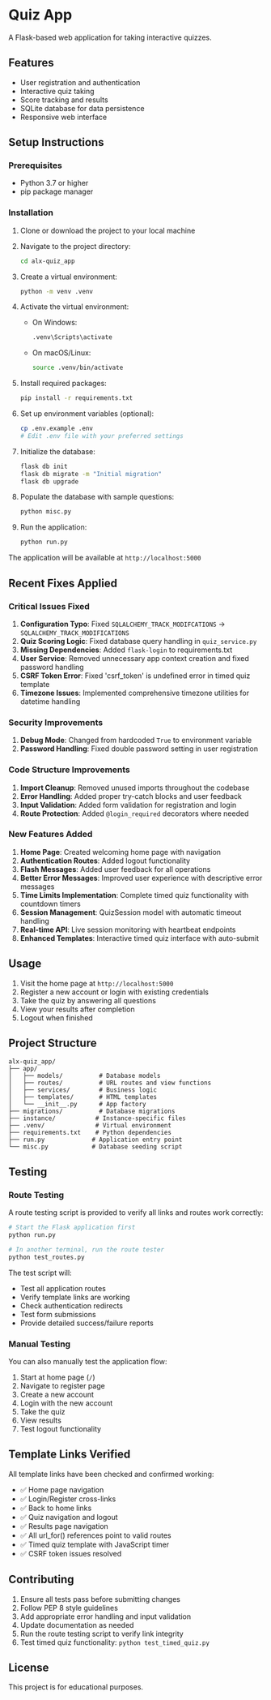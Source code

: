# Quiz App

A Flask-based web application for taking interactive quizzes.

## Features

- User registration and authentication
- Interactive quiz taking
- Score tracking and results
- SQLite database for data persistence
- Responsive web interface

## Setup Instructions

### Prerequisites

- Python 3.7 or higher
- pip package manager

### Installation

1. Clone or download the project to your local machine

2. Navigate to the project directory:
   ```bash
   cd alx-quiz_app
   ```

3. Create a virtual environment:
   ```bash
   python -m venv .venv
   ```

4. Activate the virtual environment:
   - On Windows:
     ```bash
     .venv\Scripts\activate
     ```
   - On macOS/Linux:
     ```bash
     source .venv/bin/activate
     ```

5. Install required packages:
   ```bash
   pip install -r requirements.txt
   ```

6. Set up environment variables (optional):
   ```bash
   cp .env.example .env
   # Edit .env file with your preferred settings
   ```

7. Initialize the database:
   ```bash
   flask db init
   flask db migrate -m "Initial migration"
   flask db upgrade
   ```

8. Populate the database with sample questions:
   ```bash
   python misc.py
   ```

9. Run the application:
   ```bash
   python run.py
   ```

The application will be available at `http://localhost:5000`

## Recent Fixes Applied

### Critical Issues Fixed
1. **Configuration Typo**: Fixed `SQLALCHEMY_TRACK_MODIFCATIONS` → `SQLALCHEMY_TRACK_MODIFICATIONS`
2. **Quiz Scoring Logic**: Fixed database query handling in `quiz_service.py`
3. **Missing Dependencies**: Added `flask-login` to requirements.txt
4. **User Service**: Removed unnecessary app context creation and fixed password handling
5. **CSRF Token Error**: Fixed 'csrf_token' is undefined error in timed quiz template
6. **Timezone Issues**: Implemented comprehensive timezone utilities for datetime handling

### Security Improvements
1. **Debug Mode**: Changed from hardcoded `True` to environment variable
2. **Password Handling**: Fixed double password setting in user registration

### Code Structure Improvements
1. **Import Cleanup**: Removed unused imports throughout the codebase
2. **Error Handling**: Added proper try-catch blocks and user feedback
3. **Input Validation**: Added form validation for registration and login
4. **Route Protection**: Added `@login_required` decorators where needed

### New Features Added
1. **Home Page**: Created welcoming home page with navigation
2. **Authentication Routes**: Added logout functionality
3. **Flash Messages**: Added user feedback for all operations
4. **Better Error Messages**: Improved user experience with descriptive error messages
5. **Time Limits Implementation**: Complete timed quiz functionality with countdown timers
6. **Session Management**: QuizSession model with automatic timeout handling
7. **Real-time API**: Live session monitoring with heartbeat endpoints
8. **Enhanced Templates**: Interactive timed quiz interface with auto-submit

## Usage

1. Visit the home page at `http://localhost:5000`
2. Register a new account or login with existing credentials
3. Take the quiz by answering all questions
4. View your results after completion
5. Logout when finished

## Project Structure

```
alx-quiz_app/
├── app/
│   ├── models/          # Database models
│   ├── routes/          # URL routes and view functions
│   ├── services/        # Business logic
│   ├── templates/       # HTML templates
│   └── __init__.py      # App factory
├── migrations/          # Database migrations
├── instance/           # Instance-specific files
├── .venv/              # Virtual environment
├── requirements.txt    # Python dependencies
├── run.py             # Application entry point
└── misc.py            # Database seeding script
```

## Testing

### Route Testing

A route testing script is provided to verify all links and routes work correctly:

```bash
# Start the Flask application first
python run.py

# In another terminal, run the route tester
python test_routes.py
```

The test script will:
- Test all application routes
- Verify template links are working
- Check authentication redirects
- Test form submissions
- Provide detailed success/failure reports

### Manual Testing

You can also manually test the application flow:
1. Start at home page (`/`)
2. Navigate to register page
3. Create a new account
4. Login with the new account
5. Take the quiz
6. View results
7. Test logout functionality

## Template Links Verified

All template links have been checked and confirmed working:
- ✅ Home page navigation
- ✅ Login/Register cross-links
- ✅ Back to home links
- ✅ Quiz navigation and logout
- ✅ Results page navigation
- ✅ All url_for() references point to valid routes
- ✅ Timed quiz template with JavaScript timer
- ✅ CSRF token issues resolved

## Contributing

1. Ensure all tests pass before submitting changes
2. Follow PEP 8 style guidelines
3. Add appropriate error handling and input validation
4. Update documentation as needed
5. Run the route testing script to verify link integrity
6. Test timed quiz functionality: `python test_timed_quiz.py`

## License

This project is for educational purposes.